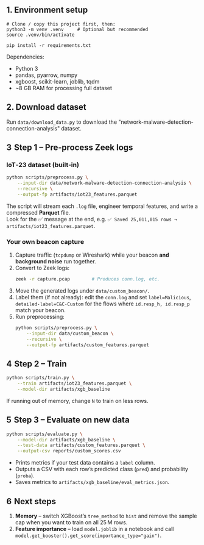 ## 1. Environment setup
```
# Clone / copy this project first, then:
python3 -m venv .venv     # Optional but recommended
source .venv/bin/activate

pip install -r requirements.txt
```
Dependencies:
- Python 3
- pandas, pyarrow, numpy
- xgboost, scikit-learn, joblib, tqdm
- ~8 GB RAM for processing full dataset

## 2. Download dataset
Run `data/download_data.py` to download the "network-malware-detection-connection-analysis" dataset.


## 3  Step 1 – Pre‑process Zeek logs

### IoT‑23 dataset (built‑in)

```bash
python scripts/preprocess.py \
    --input-dir data/network-malware-detection-connection-analysis \
    --recursive \
    --output-fp artifacts/iot23_features.parquet
```

The script will stream each `.log` file, engineer temporal features, and write a compressed **Parquet** file.  
Look for the ✅ message at the end, e.g. `✅ Saved 25,011,015 rows → artifacts/iot23_features.parquet`.

### Your own beacon capture

1. Capture traffic (`tcpdump` or Wireshark) while your beacon **and background noise** run together.
2. Convert to Zeek logs:
   ```bash
   zeek -r capture.pcap        # Produces conn.log, etc.
   ```
3. Move the generated logs under `data/custom_beacon/`.
4. Label them (if not already): edit the `conn.log` and set `label=Malicious`, `detailed-label=C&C-Custom` for the flows where `id.resp_h, id.resp_p` match your beacon.
5. Run preprocessing:
   ```bash
   python scripts/preprocess.py \
       --input-dir data/custom_beacon \
       --recursive \
       --output-fp artifacts/custom_features.parquet
   ```


## 4  Step 2 – Train

```bash
python scripts/train.py \
    --train artifacts/iot23_features.parquet \
    --model-dir artifacts/xgb_baseline
```
 
If running out of memory, change `N` to train on less rows.

## 5  Step 3 – Evaluate on new data

```bash
python scripts/evaluate.py \
    --model-dir artifacts/xgb_baseline \
    --test-data artifacts/custom_features.parquet \
    --output-csv reports/custom_scores.csv
```

* Prints metrics if your test data contains a `label` column.  
* Outputs a CSV with each row’s predicted class (`pred`) and probability (`proba`).  
* Saves metrics to `artifacts/xgb_baseline/eval_metrics.json`.


## 6  Next steps

1. **Memory** – switch XGBoost’s `tree_method` to `hist` and remove the sample cap when you want to train on all 25 M rows.
2. **Feature importance** – load `model.joblib` in a notebook and call `model.get_booster().get_score(importance_type="gain")`.


